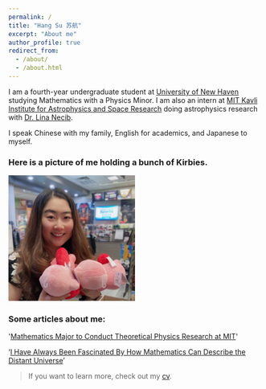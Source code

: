 ```yaml
---
permalink: /
title: "Hang Su 苏航"
excerpt: "About me"
author_profile: true
redirect_from: 
  - /about/
  - /about.html
---
```


 I am a fourth-year undergraduate student at [University of New Haven](https://www.newhaven.edu/) studying Mathematics with a Physics Minor. I am also an intern at [MIT Kavli Institute for Astrophysics and Space Research](https://space.mit.edu/) doing astrophysics research with [Dr. Lina Necib](https://physics.mit.edu/faculty/lina-necib/).

 I speak Chinese with my family, English for academics, and Japanese to myself. 

### Here is a picture of me holding a bunch of Kirbies.
 <p>
  <img alt="Kirby" src="/images/Kirby.JPG" width="50%">
</p>

### Some articles about me:

 '[Mathematics Major to Conduct Theoretical Physics Research at MIT](https://www.newhaven.edu/news/blog/2022/hang-su.php?utm_source=2022-03-20&utm_medium=email&utm_campaign=weeklygallop)'

 ‘[I Have Always Been Fascinated By How Mathematics Can Describe the Distant Universe](https://www.newhaven.edu/news/blog/2021/hang-su-surf.php)’

> If you want to learn more, check out my [cv](/files/cv.pdf).